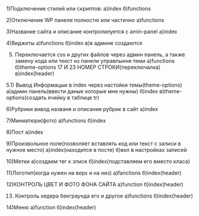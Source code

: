 1)Подключение стилей или скриптов:
    а)index
    б)functions
    
2)Отключение WP панели полностю или частично
    а)functions


3)Название сайта и описание контролилуется с amin-panel 
    а)index



4)Виджеты
    а)functions
    б)index
    в)в админе создаются
    
    
5) Переключается css и других файлов через админ панель, а также замену кода или текст из панели управлыння теми
    а)functions
    б)theme-options 17 И 23 НОМЕР СТРОКИ(переключалка)
    в)index(header)


5.1) Вывод Информацыи в index через настойки темы(theme-options)
    а)админ панель(ввести даные которые мне нужны)
    б)index
    в)theme-options(создать ячейку в таблице tr)



6)Рубрики вивод названя и описания рубрик в сайт
    а)index
    
7)Миниатюри(фото)
  а)functions
  б)index
  
  
8)Пост
  а)index
 
9)Произвольное поле(позволяет вставлять код или текст с записи в нужное место)
  а)index(находится в посте)
  б)вкл в настройках записей
  
10)Метки
    а)создаем тег к зписе
    б)index(подставляем его вместо класа)
    
11)Логотип(когда нужен на верх и на низ)
    а)fanctions
    б)index(header)
    
12)КОНТРОЛЬ ЦВЕТ И ФОТО ФОНА САЙТА
    а)function
    б)index(header)
    
13) Контроль хедера бекграунда его и другое
    а)functions
    б)index(header)
    
14)Меню
    а)function
    б)index(header)
